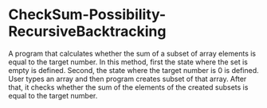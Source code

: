 # CheckSum-Possibility-RecursiveBacktracking
A program that calculates whether the sum of a subset of array elements is equal to the target number.
In this method, first the state where the set is empty is defined.
Second, the state where the target number is 0 is defined.
User types an array and then program creates subset of that array.
After that, it checks whether the sum of the elements of the created subsets is equal to the target number.
